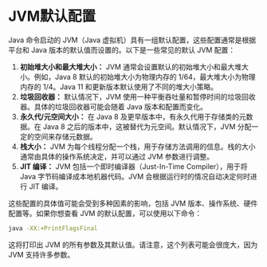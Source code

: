 # JVM默认配置

Java 命令启动的 JVM（Java 虚拟机）具有一组默认配置，这些配置通常是根据平台和 Java 版本的默认值而设置的。以下是一些常见的默认 JVM 配置：

1. **初始堆大小和最大堆大小：** JVM 通常会设置默认的初始堆大小和最大堆大小。例如，Java 8 默认的初始堆大小为物理内存的 1/64，最大堆大小为物理内存的 1/4。Java 11 和更新版本默认使用了不同的堆大小策略。
2. **垃圾回收器：** 默认情况下，JVM 使用一种平衡吞吐量和暂停时间的垃圾回收器。具体的垃圾回收器可能会随着 Java 版本和配置而变化。
3. **永久代/元空间大小：** 在 Java 8 及更早版本中，有永久代用于存储类的元数据。在 Java 8 之后的版本中，这被替代为元空间。默认情况下，JVM 分配一定的空间来存储元数据。
4. **栈大小：** JVM 为每个线程分配一个栈，用于存储方法调用的信息。栈的大小通常由具体的操作系统决定，并可以通过 JVM 参数进行调整。
5. **JIT 编译：** JVM 包括一个即时编译器（Just-In-Time Compiler），用于将 Java 字节码编译成本地机器代码。JVM 会根据运行时的情况自动决定何时进行 JIT 编译。

这些配置的具体值可能会受到多种因素的影响，包括 JVM 版本、操作系统、硬件配置等。如果你想查看 JVM 的默认配置，可以使用以下命令：

```bash
java -XX:+PrintFlagsFinal
```

这将打印出 JVM 的所有参数及其默认值。请注意，这个列表可能会很庞大，因为 JVM 支持许多参数。
